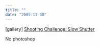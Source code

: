 ```yaml
---
title: ""
date: "2009-11-30"
---
```


\[gallery\] [Shooting Challenge: Slow Shutter](http://gizmodo.com/5411109/shooting-challenge-slow-shutter/gallery/1)

No photoshop
